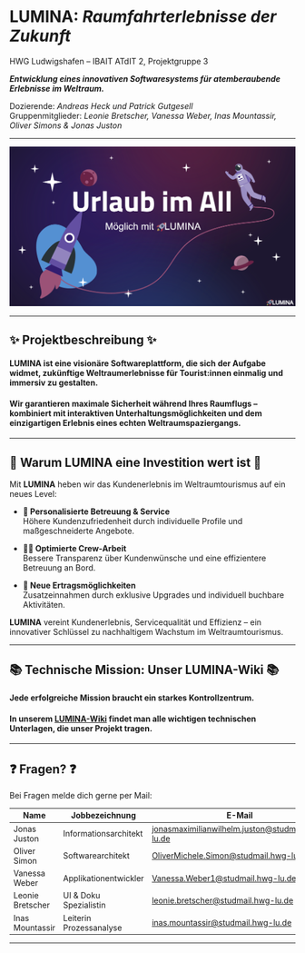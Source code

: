# LUMINA: *Raumfahrterlebnisse der Zukunft*

HWG Ludwigshafen – IBAIT ATdIT 2, Projektgruppe 3

***Entwicklung eines innovativen Softwaresystems für atemberaubende Erlebnisse im Weltraum.***

Dozierende: *Andreas Heck und Patrick Gutgesell*  
Gruppenmitglieder: *Leonie Bretscher, Vanessa Weber, Inas Mountassir, Oliver Simons & Jonas Juston*

---

![TitlePicture](docs/Images/PictureForTitle.png)

---


## ✨ Projektbeschreibung ✨

#### **LUMINA** ist eine visionäre Softwareplattform, die sich der Aufgabe widmet, zukünftige Weltraumerlebnisse für Tourist:innen einmalig und immersiv zu gestalten. 

#### Wir garantieren maximale Sicherheit während Ihres Raumflugs – kombiniert mit interaktiven Unterhaltungsmöglichkeiten und dem einzigartigen Erlebnis eines echten Weltraumspaziergangs.

---

## 🚀 Warum LUMINA eine Investition wert ist 🚀 

Mit **LUMINA** heben wir das Kundenerlebnis im Weltraumtourismus auf ein neues Level:

- **🎯 Personalisierte Betreuung & Service**  
  Höhere Kundenzufriedenheit durch individuelle Profile und maßgeschneiderte Angebote.  

- **🧑‍🚀 Optimierte Crew-Arbeit**  
  Bessere Transparenz über Kundenwünsche und eine effizientere Betreuung an Bord.  

- **💸 Neue Ertragsmöglichkeiten**  
  Zusatzeinnahmen durch exklusive Upgrades und individuell buchbare Aktivitäten.  

**LUMINA** vereint Kundenerlebnis, Servicequalität und Effizienz – ein innovativer Schlüssel zu nachhaltigem Wachstum im Weltraumtourismus.

---

## 📚 Technische Mission: Unser LUMINA-Wiki 📚

#### Jede erfolgreiche Mission braucht ein starkes Kontrollzentrum.  
#### In unserem **[LUMINA-Wiki](https://github.com/Solimon12/ATdIT2_IBAIT23_G3_InFlight/wiki)** findet man alle wichtigen technischen Unterlagen, die unser Projekt tragen.
---


## ❓ Fragen? ❓

Bei Fragen melde dich gerne per Mail:  

| **Name**           | **Jobbezeichnung**        | **E-Mail**                          |
|--------------------|---------------------------|-------------------------------------|
| Jonas Juston       | Informationsarchitekt     | jonasmaximilianwilhelm.juston@studmail.hwg-lu.de          |
| Oliver Simon       | Softwarearchitekt         | OliverMichele.Simon@studmail.hwg-lu.de|
| Vanessa Weber      | Applikationentwickler     | Vanessa.Weber1@studmail.hwg-lu.de            |
| Leonie Bretscher   | UI & Doku Spezialistin    | leonie.bretscher@studmail.hwg-lu.de               |
| Inas Mountassir    | Leiterin Prozessanalyse   | inas.mountassir@studmail.hwg-lu.de      |


---

